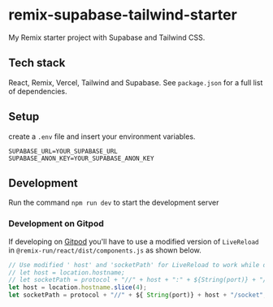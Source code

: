 # remix-supabase-tailwind-starter

My Remix starter project with Supabase and Tailwind CSS.

## Tech stack
React, Remix, Vercel, Tailwind and Supabase. See `package.json` for a full list of dependencies.

## Setup
create a `.env` file and insert your environment variables.

```properties
SUPABASE_URL=YOUR_SUPABASE_URL
SUPABASE_ANON_KEY=YOUR_SUPABASE_ANON_KEY
```

## Development
Run the command `npm run dev` to start the development server

### Development on Gitpod

If developing on [Gitpod](https://gitpod.io) you'll have to use a modified version of `LiveReload` in `@remix-run/react/dist/components.js` as shown below.

```js
// Use modified ' host' and 'socketPath' for LiveReload to work while developing on Gitpod
// let host = location.hostname;
// let socketPath = protocol + "//" + host + ":" + ${String(port)} + "/socket";
let host = location.hostname.slice(4);
let socketPath = protocol + "//" + ${ String(port)} + host + "/socket"; 
```